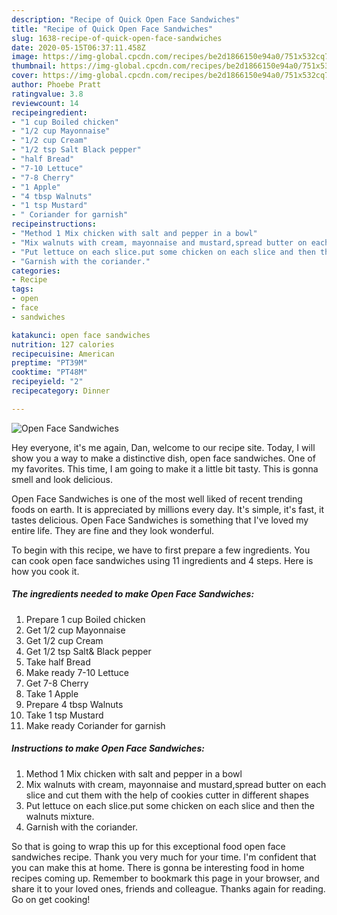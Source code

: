 ```yaml
---
description: "Recipe of Quick Open Face Sandwiches"
title: "Recipe of Quick Open Face Sandwiches"
slug: 1638-recipe-of-quick-open-face-sandwiches
date: 2020-05-15T06:37:11.458Z
image: https://img-global.cpcdn.com/recipes/be2d1866150e94a0/751x532cq70/open-face-sandwiches-recipe-main-photo.jpg
thumbnail: https://img-global.cpcdn.com/recipes/be2d1866150e94a0/751x532cq70/open-face-sandwiches-recipe-main-photo.jpg
cover: https://img-global.cpcdn.com/recipes/be2d1866150e94a0/751x532cq70/open-face-sandwiches-recipe-main-photo.jpg
author: Phoebe Pratt
ratingvalue: 3.8
reviewcount: 14
recipeingredient:
- "1 cup Boiled chicken"
- "1/2 cup Mayonnaise"
- "1/2 cup Cream"
- "1/2 tsp Salt Black pepper"
- "half Bread"
- "7-10 Lettuce"
- "7-8 Cherry"
- "1 Apple"
- "4 tbsp Walnuts"
- "1 tsp Mustard"
- " Coriander for garnish"
recipeinstructions:
- "Method 1 Mix chicken with salt and pepper in a bowl"
- "Mix walnuts with cream, mayonnaise and mustard,spread butter on each slice and cut them with the help of cookies cutter in different shapes"
- "Put lettuce on each slice.put some chicken on each slice and then the walnuts mixture."
- "Garnish with the coriander."
categories:
- Recipe
tags:
- open
- face
- sandwiches

katakunci: open face sandwiches 
nutrition: 127 calories
recipecuisine: American
preptime: "PT39M"
cooktime: "PT48M"
recipeyield: "2"
recipecategory: Dinner

---
```



![Open Face Sandwiches](https://img-global.cpcdn.com/recipes/be2d1866150e94a0/751x532cq70/open-face-sandwiches-recipe-main-photo.jpg)

Hey everyone, it's me again, Dan, welcome to our recipe site. Today, I will show you a way to make a distinctive dish, open face sandwiches. One of my favorites. This time, I am going to make it a little bit tasty. This is gonna smell and look delicious.

Open Face Sandwiches is one of the most well liked of recent trending foods on earth. It is appreciated by millions every day. It's simple, it's fast, it tastes delicious. Open Face Sandwiches is something that I've loved my entire life. They are fine and they look wonderful.




To begin with this recipe, we have to first prepare a few ingredients. You can cook open face sandwiches using 11 ingredients and 4 steps. Here is how you cook it.

<!--inarticleads1-->

##### The ingredients needed to make Open Face Sandwiches:

1. Prepare 1 cup Boiled chicken
1. Get 1/2 cup Mayonnaise
1. Get 1/2 cup Cream
1. Get 1/2 tsp Salt&amp; Black pepper
1. Take half Bread
1. Make ready 7-10 Lettuce
1. Get 7-8 Cherry
1. Take 1 Apple
1. Prepare 4 tbsp Walnuts
1. Take 1 tsp Mustard
1. Make ready  Coriander for garnish




<!--inarticleads2-->

##### Instructions to make Open Face Sandwiches:

1. Method 1 Mix chicken with salt and pepper in a bowl
1. Mix walnuts with cream, mayonnaise and mustard,spread butter on each slice and cut them with the help of cookies cutter in different shapes
1. Put lettuce on each slice.put some chicken on each slice and then the walnuts mixture.
1. Garnish with the coriander.




So that is going to wrap this up for this exceptional food open face sandwiches recipe. Thank you very much for your time. I'm confident that you can make this at home. There is gonna be interesting food in home recipes coming up. Remember to bookmark this page in your browser, and share it to your loved ones, friends and colleague. Thanks again for reading. Go on get cooking!
